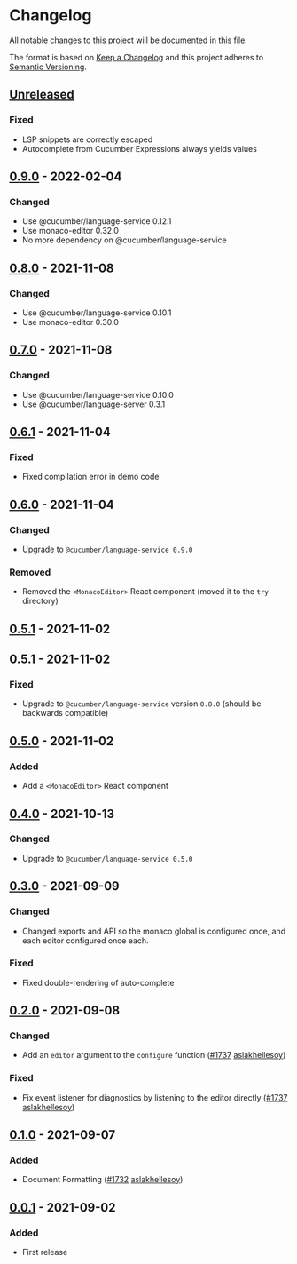 # Changelog

All notable changes to this project will be documented in this file.

The format is based on [Keep a Changelog](http://keepachangelog.com/)
and this project adheres to [Semantic Versioning](http://semver.org/).

## [Unreleased]

### Fixed
- LSP snippets are correctly escaped
- Autocomplete from Cucumber Expressions always yields values

## [0.9.0] - 2022-02-04
### Changed
- Use @cucumber/language-service 0.12.1
- Use monaco-editor 0.32.0
- No more dependency on @cucumber/language-service

## [0.8.0] - 2021-11-08
### Changed
- Use @cucumber/language-service 0.10.1
- Use monaco-editor 0.30.0

## [0.7.0] - 2021-11-08
### Changed
- Use @cucumber/language-service 0.10.0
- Use @cucumber/language-server 0.3.1

## [0.6.1] - 2021-11-04
### Fixed
- Fixed compilation error in demo code

## [0.6.0] - 2021-11-04
### Changed
- Upgrade to `@cucumber/language-service 0.9.0`

### Removed
- Removed the `<MonacoEditor>` React component (moved it to the `try` directory)

## [0.5.1] - 2021-11-02

## 0.5.1 - 2021-11-02
### Fixed
- Upgrade to `@cucumber/language-service` version `0.8.0` (should be backwards compatible)

## [0.5.0] - 2021-11-02
### Added
- Add a `<MonacoEditor>` React component

## [0.4.0] - 2021-10-13
### Changed
- Upgrade to `@cucumber/language-service 0.5.0`

## [0.3.0] - 2021-09-09
### Changed
- Changed exports and API so the monaco global is configured once, and each editor configured once each.

### Fixed
- Fixed double-rendering of auto-complete

## [0.2.0] - 2021-09-08
### Changed
- Add an `editor` argument to the `configure` function
([#1737](https://github.com/cucumber/common/pull/1737)
[aslakhellesoy](https://github.com/aslakhellesoy))

### Fixed
- Fix event listener for diagnostics by listening to the editor directly
([#1737](https://github.com/cucumber/common/pull/1737)
[aslakhellesoy](https://github.com/aslakhellesoy))

## [0.1.0] - 2021-09-07
### Added
- Document Formatting
([#1732](https://github.com/cucumber/common/pull/1732)
[aslakhellesoy](https://github.com/aslakhellesoy))

## [0.0.1] - 2021-09-02
### Added
- First release

[Unreleased]: https://github.com/cucumber/monaco/compare/v0.9.0...HEAD
[0.9.0]: https://github.com/cucumber/monaco/compare/v0.8.0...v0.9.0
[0.8.0]: https://github.com/cucumber/monaco/compare/v0.7.0...v0.8.0
[0.7.0]: https://github.com/cucumber/monaco/compare/v0.6.1...v0.7.0
[0.6.1]: https://github.com/cucumber/monaco/compare/v0.6.0...v0.6.1
[0.6.0]: https://github.com/cucumber/monaco/compare/v0.5.1...v0.6.0
[0.5.1]: https://github.com/cucumber/monaco/compare/v0.5.0...v0.5.1
[0.5.0]: https://github.com/cucumber/monaco/compare/v0.4.0...v0.5.0
[0.4.0]: https://github.com/cucumber/monaco/compare/v0.3.0...v0.4.0
[0.3.0]: https://github.com/cucumber/monaco/compare/v0.2.0...v0.3.0
[0.2.0]: https://github.com/cucumber/monaco/compare/v0.1.0...v0.2.0
[0.1.0]: https://github.com/cucumber/monaco/compare/v0.0.1...v0.1.0
[0.0.1]: https://github.com/cucumber/monaco/tree/v0.0.1
